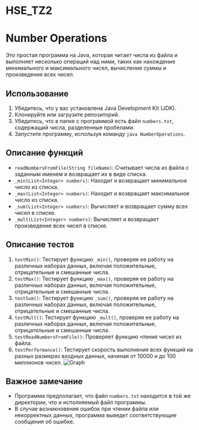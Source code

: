 # HSE_TZ2

# Number Operations

Это простая программа на Java, которая читает числа из файла и выполняет несколько операций над ними, таких как нахождение минимального и максимального чисел, вычисление суммы и произведения всех чисел.

## Использование

1. Убедитесь, что у вас установлена Java Development Kit (JDK).
2. Клонируйте или загрузите репозиторий.
3. Убедитесь, что в папке с программой есть файл `numbers.txt`, содержащий числа, разделенные пробелами.
4. Запустите программу, используя команду `java NumberOperations`.

## Описание функций

- `readNumbersFromFile(String fileName)`: Считывает числа из файла с заданным именем и возвращает их в виде списка.
- `_min(List<Integer> numbers)`: Находит и возвращает минимальное число из списка.
- `_max(List<Integer> numbers)`: Находит и возвращает максимальное число из списка.
- `_sum(List<Integer> numbers)`: Вычисляет и возвращает сумму всех чисел в списке.
- `_mult(List<Integer> numbers)`: Вычисляет и возвращает произведение всех чисел в списке.

## Описание тестов

1. `testMin()`: Тестирует функцию `_min()`, проверяя ее работу на различных наборах данных, включая положительные, отрицательные и смешанные числа.
2. `testMax()`: Тестирует функцию `_max()`, проверяя ее работу на различных наборах данных, включая положительные, отрицательные и смешанные числа.
3. `testSum()`: Тестирует функцию `_sum()`, проверяя ее работу на различных наборах данных, включая положительные, отрицательные и смешанные числа.
4. `testMult()`: Тестирует функцию `_mult()`, проверяя ее работу на различных наборах данных, включая положительные, отрицательные и смешанные числа.
5. `testReadNumbersFromFile()`: Проверяет функцию чтения чисел из файла.
6. `testPerformance()`: Тестирует скорость выполнения всех функций на разных размерах входных данных, начиная от 10000 и до 100 миллионов чисел.
![Graph](https://github.com/psycndr/TZ2/assets/102012523/12756f29-1dbb-4add-8ac9-d98b1ee1d151)

## Важное замечание

- Программа предполагает, что файл `numbers.txt` находится в той же директории, что и исполняемый файл программы.
- В случае возникновения ошибок при чтении файла или некорректных данных, программа выведет соответствующие сообщения об ошибке.

